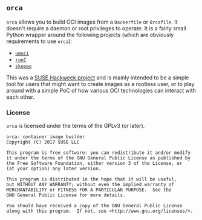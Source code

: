 ## `orca` ##

`orca` allows you to build OCI images from a `Dockerfile` or `Orcafile`. It
doesn't require a daemon or root privileges to operate. It is a fairly small
Python wrapper around the following projects (which are obviously requirements
to use `orca`):

* [`umoci`](https://github.com/openSUSE/umoci)
* [`runC`](https://github.com/opencontainers/runc)
* [`skopeo`](https://github.com/projectatomic/skopeo)

This was a [SUSE Hackweek project][hw] and is mainly intended to be a simple
tool for users that might want to create images as a rootless user, or to play
around with a simple PoC of how various OCI technologies can interact with each
other.

[hw]: https://hackweek.suse.com/15/projects/orca-build-oci-images-from-dockerfiles

### License ###

`orca` is licensed under the terms of the GPLv3 (or later).

```
orca: container image builder
Copyright (C) 2017 SUSE LLC

This program is free software: you can redistribute it and/or modify
it under the terms of the GNU General Public License as published by
the Free Software Foundation, either version 3 of the License, or
(at your option) any later version.

This program is distributed in the hope that it will be useful,
but WITHOUT ANY WARRANTY; without even the implied warranty of
MERCHANTABILITY or FITNESS FOR A PARTICULAR PURPOSE.  See the
GNU General Public License for more details.

You should have received a copy of the GNU General Public License
along with this program.  If not, see <http://www.gnu.org/licenses/>.
```

